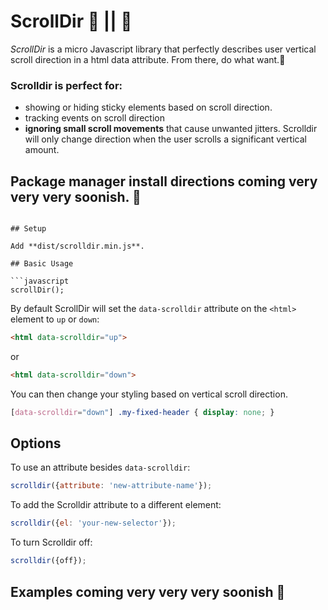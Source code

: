 # ScrollDir 🔺 || 🔻

_ScrollDir_ is a micro Javascript library that perfectly describes user vertical scroll direction in a html data attribute. From there, do what want.💪

### Scrolldir is perfect for:
-  showing or hiding sticky elements based on scroll direction.
-  tracking events on scroll direction
-  **ignoring small scroll movements** that cause unwanted jitters. Scrolldir will only change direction when the user scrolls a significant vertical amount.

<!-- ## Installing from a package manager -->
## Package manager install directions coming very very very soonish. 🌴
<!-- 
npm
```sh
npm install scrolldir --save
```
bower
```sh
bower install scrolldir --save
```
yarn
```sh
yarn add scrolldir -->
```

## Setup 

Add **dist/scrolldir.min.js**.

## Basic Usage

```javascript
scrollDir();
```
By default ScrollDir will set the `data-scrolldir` attribute on the `<html>` element to `up` or `down`:

```html
<html data-scrolldir="up">
```
or
```html
<html data-scrolldir="down">
```

You can then change your styling based on vertical scroll direction.

```css
[data-scrolldir="down"] .my-fixed-header { display: none; }
```

## Options

To use an attribute besides `data-scrolldir`:
```javascript
scrolldir({attribute: 'new-attribute-name'});
```

To add the Scrolldir attribute to a different element:
```javascript
scrolldir({el: 'your-new-selector'});
```

To turn Scrolldir off:
```javascript
scrolldir({off});
```

## Examples coming very very very soonish 🌴




